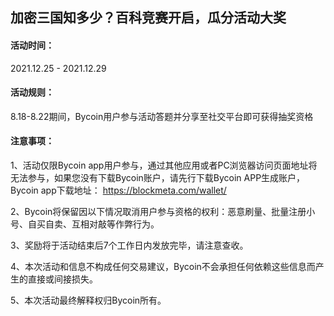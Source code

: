 ## 加密三国知多少？百科竞赛开启，瓜分活动大奖 

#### 活动时间：
2021.12.25 - 2021.12.29 

####  活动规则：
8.18-8.22期间，Bycoin用户参与活动答题并分享至社交平台即可获得抽奖资格

#### 注意事项：

1、活动仅限Bycoin app用户参与，通过其他应用或者PC浏览器访问页面地址将无法参与，如果您没有下载Bycoin账户，请先行下载Bycoin APP生成账户，Bycoin app下载地址：
https://blockmeta.com/wallet/

2、Bycoin将保留因以下情况取消用户参与资格的权利：恶意刷量、批量注册小号、自买自卖、互相对敲等作弊行为。

3、奖励将于活动结束后7个工作日内发放完毕，请注意查收。

4、本次活动和信息不构成任何交易建议，Bycoin不会承担任何依赖这些信息而产生的直接或间接损失。

5、本次活动最终解释权归Bycoin所有。